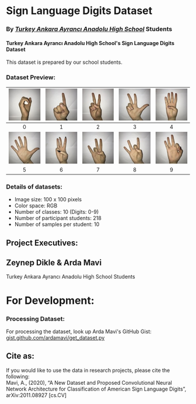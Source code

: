 # Sign Language Digits Dataset
### By ***[Turkey Ankara Ayrancı Anadolu High School](http://ayrancianadolu.meb.k12.tr)*** Students

#### Turkey Ankara Ayrancı Anadolu High School's Sign Language Digits Dataset
This dataset is prepared by our school students.

### Dataset Preview:

|<img src="Examples/example_0.JPG">|<img src="Examples/example_1.JPG">|<img src="Examples/example_2.JPG">|<img src="Examples/example_3.JPG">|<img src="Examples/example_4.JPG">|
|:-:|:-:|:-:|:-:|:-:|
|0|1|2|3|4|
|<img src="Examples/example_5.JPG">|<img src="Examples/example_6.JPG">|<img src="Examples/example_7.JPG">|<img src="Examples/example_8.JPG">|<img src="Examples/example_9.JPG">|
|5|6|7|8|9|

### Details of datasets:
- Image size: 100 x 100 pixels
- Color space: RGB
- Number of classes: 10 (Digits: 0-9)
- Number of participant students: 218
- Number of samples per student: 10

## Project Executives:
## Zeynep Dikle & Arda Mavi
Turkey Ankara Ayrancı Anadolu High School Students

# For Development:
### Processing Dataset:
For processing the dataset, look up Arda Mavi's GitHub Gist: [gist.github.com/ardamavi/get_dataset.py](https://gist.github.com/ardamavi/a7d06ff8a315308771c70006cf494d69)

## Cite as:
If you would like to use the data in research projects, please cite the following:<br/>
Mavi, A., (2020), “A New Dataset and Proposed Convolutional Neural Network Architecture for Classification of American Sign Language Digits”, arXiv:2011.08927 [cs.CV]
